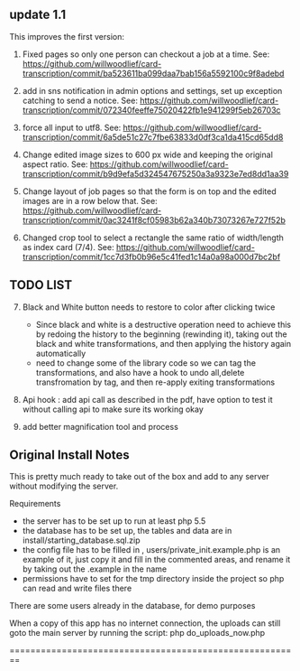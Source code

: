 update 1.1
------

This improves the first version:
  
  
1) Fixed pages so only one person can checkout a job at a time. See: https://github.com/willwoodlief/card-transcription/commit/ba523611ba099daa7bab156a5592100c9f8adebd

2) add in sns notification in admin options and settings, set up exception catching to send a notice. See: https://github.com/willwoodlief/card-transcription/commit/072340feeffe75020422fb1e941299f5eb26703c

3) force all input to utf8. See: https://github.com/willwoodlief/card-transcription/commit/6a5de51c27c7fbe63833d0df3ca1da415cd65dd8


4) Change edited image sizes to 600 px wide and keeping the original aspect ratio. See: https://github.com/willwoodlief/card-transcription/commit/b9d9efa5d324547675250a3a9323e7ed8dd1aa39

5) Change layout of job pages so that the form is on top and the edited images are in a row below that. See: https://github.com/willwoodlief/card-transcription/commit/0ac3241f8cf05983b62a340b73073267e727f52b

6) Changed crop tool to select a rectangle the same ratio of width/length as index card (7/4). See: https://github.com/willwoodlief/card-transcription/commit/1cc7d3fb0b96e5c41fed1c14a0a98a000d7bc2bf
  
  TODO LIST
  ---------------

7) Black and White button needs to restore to color after clicking twice
   * Since black and white is a destructive operation need to achieve this by redoing the history to the beginning (rewinding it), taking out the black and white transformations, and then applying the history again automatically
   * need to change some of the library code so we can tag the transformations, and also have a hook to undo all,delete transfromation by tag, and then re-apply exiting transformations


8) Api hook : add api call as described in the pdf, have option to test it without calling api to make sure its working okay

9) add better magnification tool and process




  Original Install Notes
  -------------------------
  
  This is pretty much ready to take out of the box and add to any server without modifying the server.
  
  Requirements
  * the server has to be set up to run at least php 5.5
  * the database has to be set up, the tables and data are in install/starting_database.sql.zip
  * the config file has to be filled in , users/private_init.example.php is an example of it, just copy it
     and fill in the commented areas, and rename it by taking out the .example in the name
  * permissions have to set for the tmp directory inside the project so php can read and write files there
  
  There are some users already in the database, for demo purposes
  
  When a copy of this app has no internet connection, the uploads can still goto the main server by running the script:
  php do_uploads_now.php
  
  ========================================================
